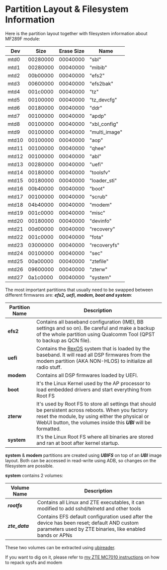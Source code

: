# Partition Layout & Filesystem Information

Here is the partition layout together with filesystem information about MF289F module:

| Dev    | Size     | Erase Size | Name          |
|--------|----------|------------|---------------|
| mtd0   | 00280000 | 00040000   | "sbl"         |
| mtd1   | 00280000 | 00040000   | "mibib"       |
| mtd2   | 00b00000 | 00040000   | "efs2"        |
| mtd3   | 00600000 | 00040000   | "efs2bak"     |
| mtd4   | 001c0000 | 00040000   | "tz"          |
| mtd5   | 00100000 | 00040000   | "tz_devcfg"   |
| mtd6   | 00180000 | 00040000   | "ddr"         |
| mtd7   | 00100000 | 00040000   | "apdp"        |
| mtd8   | 00100000 | 00040000   | "xbl_config"  |
| mtd9   | 00100000 | 00040000   | "multi_image" |
| mtd10  | 00100000 | 00040000   | "aop"         |
| mtd11  | 00100000 | 00040000   | "qhee"        |
| mtd12  | 00100000 | 00040000   | "abl"         |
| mtd13  | 00280000 | 00040000   | "uefi"        |
| mtd14  | 00180000 | 00040000   | "toolsfv"     |
| mtd15  | 00180000 | 00040000   | "loader_sti"  |
| mtd16  | 00b40000 | 00040000   | "boot"        |
| mtd17  | 00100000 | 00040000   | "scrub"       |
| mtd18  | 04b40000 | 00040000   | "modem"       |
| mtd19  | 001c0000 | 00040000   | "misc"        |
| mtd20  | 00180000 | 00040000   | "devinfo"     |
| mtd21  | 00d00000 | 00040000   | "recovery"    |
| mtd22  | 001c0000 | 00040000   | "fota"        |
| mtd23  | 03000000 | 00040000   | "recoveryfs"  |
| mtd24  | 00100000 | 00040000   | "sec"         |
| mtd25  | 00a00000 | 00040000   | "ztefile"     |
| mtd26  | 09600000 | 00040000   | "zterw"       |
| mtd27  | 0a1c0000 | 00040000   | "system"      |


The most important partitions that usually need to be swapped between different firmwares are: ***efs2, uefi, modem, boot and system***:

| Partition Name | Description                                                                                                                                                                                                             |
|----------------|-------------------------------------------------------------------------------------------------------------------------------------------------------------------------------------------------------------------------|
| **efs2**       | Contains all baseband configuration (IMEI, BB settings and so on). Be careful and make a backup of the whole partition using Qualcomm Tool (QPST to backup as QCN file).                                                |
| **uefi**       | Contains the [RexOS](https://en.wikipedia.org/wiki/REX_OS) system that is loaded by the baseband. It will read all DSP firmwares from the modem partition (AKA NON-HLOS) to initialize all radio stuff.                 |
| **modem**      | Contains all DSP firmwares loaded by UEFI.                                                                                                                                                                              |
| **boot**       | It's the Linux Kernel used by the AP processor to load embedded drivers and start everything from Root FS                                                                                                               |
| **zterw**      | It's used by Root FS to store all settings that should be persistent across reboots. When you factory reset the module, by using either the physical or WebUI button, the volumes inside this ***UBI*** will be formatted. |
| **system**     | It's the Linux Root FS where all binaries are stored and ran at boot after kernel startup.                                                                                                                              |

**system** & **modem** partitions are created using ***UBIFS*** on top of an ***UBI*** image layout. Both can be accessed in read-write using ADB, so changes on the filesystem are possible.

**system** contains 2 volumes:

| Volume Name | Description                                                                                              |
|-------------|----------------------------------------------------------------------------------------------------------|
| ***rootfs***      | Contains all Linux and ZTE executables, it can modified to add sshd/telnetd and other tools        |
| ***zte_data***    | Contains EFS default configuration used after the device has been reset; default AND custom parameters used by ZTE binaries, like enabled bands or APNs |

These two volumes can be extracted using [ubireader](https://github.com/onekey-sec/ubi_reader).

If you want to dig on it, please refer to [my ZTE MC7010 instructions](https://github.com/stich86/ZTE-MC7010/blob/main/fs.md) on how to repack sysfs and modem
